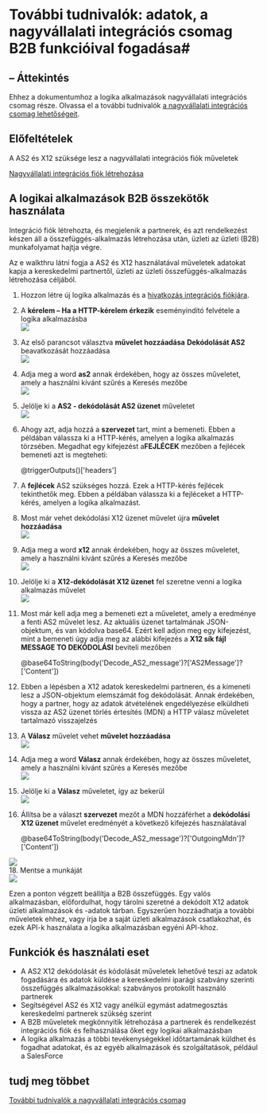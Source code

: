 <properties 
    pageTitle="Nagyvállalati integrációs Pack B2B megoldások |} Microsoft Azure alkalmazás szolgáltatás |} Microsoft Azure" 
    description="További tudnivalók: adatok, a nagyvállalati integrációs csomag B2B funkcióival fogadása" 
    services="logic-apps" 
    documentationCenter=".net,nodejs,java"
    authors="msftman" 
    manager="erikre" 
    editor="cgronlun"/>

<tags 
    ms.service="logic-apps" 
    ms.workload="integration" 
    ms.tgt_pltfrm="na" 
    ms.devlang="na" 
    ms.topic="article" 
    ms.date="07/08/2016" 
    ms.author="deonhe"/>

# <a name="learn-about-receiving-data-using-the-b2b-features-of-the-enterprise-integration-pack"></a>További tudnivalók: adatok, a nagyvállalati integrációs csomag B2B funkcióival fogadása#

## <a name="overview"></a>– Áttekintés ##

Ehhez a dokumentumhoz a logika alkalmazások nagyvállalati integrációs csomag része. Olvassa el a további tudnivalók [a nagyvállalati integrációs csomag lehetőségeit](./app-service-logic-enterprise-integration-overview.md).

## <a name="prerequisites"></a>Előfeltételek ##

A AS2 és X12 szüksége lesz a nagyvállalati integrációs fiók műveletek

[Nagyvállalati integrációs fiók létrehozása](./app-service-logic-enterprise-integration-accounts.md)

## <a name="how-to-use-the-logic-apps-b2b-connectors"></a>A logikai alkalmazások B2B összekötők használata ##

Integráció fiók létrehozta, és megjelenik a partnerek, és azt rendelkezést készen áll a összefüggés-alkalmazás létrehozása után, üzleti az üzleti (B2B) munkafolyamat hajtja végre.

Az e walkthru látni fogja a AS2 és X12 használatával műveletek adatokat kapja a kereskedelmi partnertől, üzleti az üzleti összefüggés-alkalmazás létrehozása céljából.

1. Hozzon létre új logika alkalmazás és a [hivatkozás integrációs fiókjára](./app-service-logic-enterprise-integration-accounts.md).  
2. A **kérelem – Ha a HTTP-kérelem érkezik** eseményindító felvétele a logika alkalmazásba  
![](./media/app-service-logic-enterprise-integration-b2b/flatfile-1.png)  
3. Az első parancsot választva **művelet hozzáadása** **Dekódolását AS2** beavatkozását hozzáadása  
![](./media/app-service-logic-enterprise-integration-b2b/transform-2.png)  
4. Adja meg a word **as2** annak érdekében, hogy az összes műveletet, amely a használni kívánt szűrés a Keresés mezőbe  
![](./media/app-service-logic-enterprise-integration-b2b/b2b-5.png)  
6. Jelölje ki a **AS2 - dekódolását AS2 üzenet** műveletet  
![](./media/app-service-logic-enterprise-integration-b2b/b2b-6.png)  
7. Ahogy azt, adja hozzá a **szervezet** tart, mint a bemeneti. Ebben a példában válassza ki a HTTP-kérés, amelyen a logika alkalmazás törzsében. Megadhat egy kifejezést a**FEJLÉCEK** mezőben a fejlécek bemeneti azt is megteheti:

    @triggerOutputs()['headers']

8. A **fejlécek** AS2 szükséges hozzá. Ezek a HTTP-kérés fejlécek tekinthetők meg. Ebben a példában válassza ki a fejléceket a HTTP-kérés, amelyen a logika alkalmazást.
9. Most már vehet dekódolási X12 üzenet művelet újra **művelet hozzáadása**  
![](./media/app-service-logic-enterprise-integration-b2b/b2b-9.png)   
10. Adja meg a word **x12** annak érdekében, hogy az összes műveletet, amely a használni kívánt szűrés a Keresés mezőbe  
![](./media/app-service-logic-enterprise-integration-b2b/b2b-10.png)  
11. Jelölje ki a **X12-dekódolását X12 üzenet** fel szeretne venni a logika alkalmazás művelet  
![](./media/app-service-logic-enterprise-integration-b2b/b2b-as2message.png)  
12. Most már kell adja meg a bemeneti ezt a műveletet, amely a eredménye a fenti AS2 művelet lesz. Az aktuális üzenet tartalmának JSON-objektum, és van kódolva base64. Ezért kell adjon meg egy kifejezést, mint a bemeneti úgy adja meg az alábbi kifejezés a **X12 sík fájl MESSAGE TO DEKÓDOLÁSI** beviteli mezőben  

    @base64ToString(body('Decode_AS2_message')?['AS2Message']?['Content'])  

13. Ebben a lépésben a X12 adatok kereskedelmi partneren, és a kimeneti lesz a JSON-objektum elemszámát fog dekódolását. Annak érdekében, hogy a partner, hogy az adatok átvételének engedélyezése elküldheti vissza az AS2 üzenet törlés értesítés (MDN) a HTTP válasz műveletet tartalmazó visszajelzés  
14. A **Válasz** művelet vehet **művelet hozzáadása**   
![](./media/app-service-logic-enterprise-integration-b2b/b2b-14.png)  
15. Adja meg a word **Válasz** annak érdekében, hogy az összes műveletet, amely a használni kívánt szűrés a Keresés mezőbe  
![](./media/app-service-logic-enterprise-integration-b2b/b2b-15.png)  
16. Jelölje ki a **Válasz** műveletet, így az bekerül  
![](./media/app-service-logic-enterprise-integration-b2b/b2b-16.png)  
17. Állítsa be a választ **szervezet** mezőt a MDN hozzáférhet a **dekódolási X12 üzenet** művelet eredményét a következő kifejezés használatával  

    @base64ToString(body('Decode_AS2_message')?['OutgoingMdn']?['Content'])  

![](./media/app-service-logic-enterprise-integration-b2b/b2b-17.png)  
18. Mentse a munkáját  
![](./media/app-service-logic-enterprise-integration-b2b/transform-5.png)  

Ezen a ponton végzett beállítja a B2B összefüggés. Egy valós alkalmazásban, előfordulhat, hogy tárolni szeretné a dekódolt X12 adatok üzleti alkalmazások és -adatok tárban. Egyszerűen hozzáadhatja a további műveletek ehhez, vagy írja be a saját üzleti alkalmazások csatlakozhat, és ezek API-k használata a logika alkalmazásban egyéni API-khoz.

## <a name="features-and-use-cases"></a>Funkciók és használati eset ##

- A AS2 X12 dekódolását és kódolását műveletek lehetővé teszi az adatok fogadására és adatok küldése a kereskedelmi iparági szabvány szerinti összefüggés alkalmazásokkal: szabványos protokollt használó partnerek  
- Segítségével AS2 és X12 vagy anélkül egymást adatmegosztás kereskedelmi partnerek szükség szerint
- A B2B műveletek megkönnyítik létrehozása a partnerek és rendelkezést integrációs fiók és felhasználása őket egy logikai alkalmazásban  
- A logika alkalmazás a többi tevékenységekkel időtartamának küldhet és fogadhat adatokat, és az egyéb alkalmazások és szolgáltatások, például a SalesForce  

## <a name="learn-more"></a>tudj meg többet ##

[További tudnivalók a nagyvállalati integrációs csomag](./app-service-logic-enterprise-integration-overview.md)  